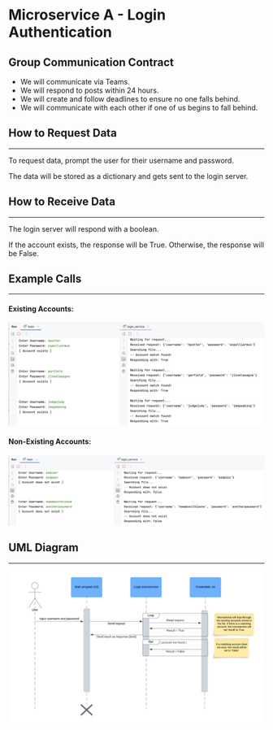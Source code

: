 # Microservice A - Login Authentication

## Group Communication Contract
- We will communicate via Teams.
- We will respond to posts within 24 hours.
- We will create and follow deadlines to ensure no one falls behind.
- We will communicate with each other if one of us begins to fall behind.

## How to Request Data
***
To request data, prompt the user for their username and password.

The data will be stored as a dictionary and gets sent to the login server.

## How to Receive Data
***
The login server will respond with a boolean.

If the account exists, the response will be True. Otherwise, the response will be False.

## Example Calls
***
#### Existing Accounts: 
<img src="Photos/existing_accounts.png" alt="drawing" width="600"/>

#### Non-Existing Accounts: 
<img src="Photos/nonexisting_accounts.png" alt="drawing" width="600"/>

## UML Diagram
***
<img src="Photos/UML_diagram.png" alt="drawing" width="600"/>
